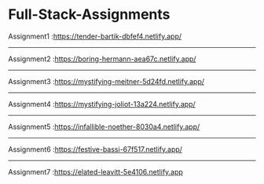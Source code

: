 # Full-Stack-Assignments
Assignment1 :https://tender-bartik-dbfef4.netlify.app/ 
<br><hr>
Assignment2 :https://boring-hermann-aea67c.netlify.app/  <br><hr>
Assignment3 :https://mystifying-meitner-5d24fd.netlify.app/  <br><hr>
Assignment4 :https://mystifying-joliot-13a224.netlify.app/  <br><hr>
Assignment5 :https://infallible-noether-8030a4.netlify.app/<br><hr>
Assignment6 :https://festive-bassi-67f517.netlify.app/<br><hr>
Assignment7 :https://elated-leavitt-5e4106.netlify.app<br>
